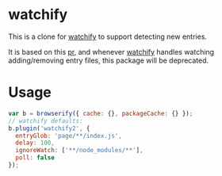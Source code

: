 # watchify

This is a clone for [watchify]
to support detecting new entries.

It is based on this [pr](https://github.com/substack/watchify/pull/297),
and whenever [watchify] handles watching adding/removing entry files,
this package will be deprecated.

# Usage

```js
var b = browserify({ cache: {}, packageCache: {} });
// watchify defaults:
b.plugin('watchify2', {
  entryGlob: 'page/**/index.js',
  delay: 100,
  ignoreWatch: ['**/node_modules/**'],
  poll: false
});

```

[watchify]: https://github.com/substack/watchify
